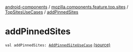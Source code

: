 [android-components](../../index.md) / [mozilla.components.feature.top.sites](../index.md) / [TopSitesUseCases](index.md) / [addPinnedSites](./add-pinned-sites.md)

# addPinnedSites

`val addPinnedSites: `[`AddPinnedSiteUseCase`](-add-pinned-site-use-case/index.md) [(source)](https://github.com/mozilla-mobile/android-components/blob/master/components/feature/top-sites/src/main/java/mozilla/components/feature/top/sites/TopSitesUseCases.kt#L40)